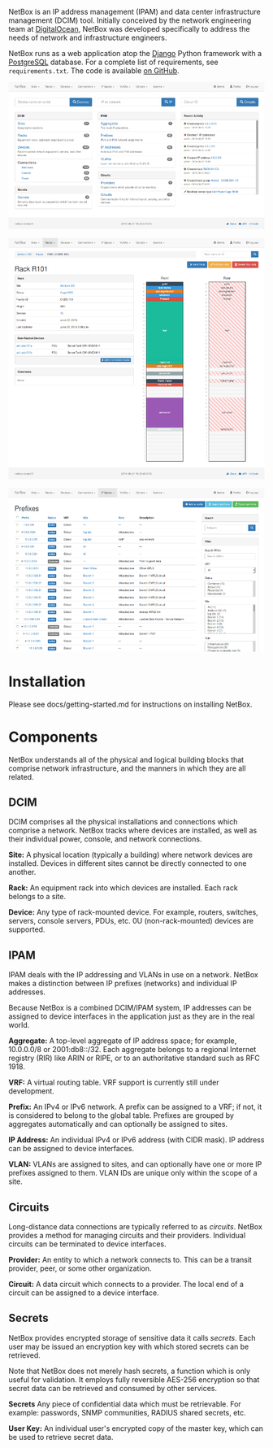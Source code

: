NetBox is an IP address management (IPAM) and data center infrastructure management (DCIM) tool. Initially conceived by the network engineering team at [DigitalOcean](https://www.digitalocean.com/), NetBox was developed specifically to address the needs of network and infrastructure engineers.

NetBox runs as a web application atop the [Django](https://www.djangoproject.com/) Python framework with a [PostgreSQL](http://www.postgresql.org/) database. For a complete list of requirements, see `requirements.txt`. The code is available [on GitHub](https://github.com/digitalocean/netbox).

![Screenshot of main page](docs/screenshot1.png "Main page")

![Screenshot of rack elevation](docs/screenshot2.png "Rack elevation")

![Screenshot of prefix hierarchy](docs/screenshot3.png "Prefix hierarchy")

# Installation

Please see docs/getting-started.md for instructions on installing NetBox.

# Components

NetBox understands all of the physical and logical building blocks that comprise network infrastructure, and the manners in which they are all related.

## DCIM

DCIM comprises all the physical installations and connections which comprise a network. NetBox tracks where devices are installed, as well as their individual power, console, and network connections.

**Site:** A physical location (typically a building) where network devices are installed. Devices in different sites cannot be directly connected to one another.

**Rack:** An equipment rack into which devices are installed. Each rack belongs to a site.

**Device:** Any type of rack-mounted device. For example, routers, switches, servers, console servers, PDUs, etc. 0U (non-rack-mounted) devices are supported.

## IPAM

IPAM deals with the IP addressing and VLANs in use on a network. NetBox makes a distinction between IP prefixes (networks) and individual IP addresses.

Because NetBox is a combined DCIM/IPAM system, IP addresses can be assigned to device interfaces in the application just as they are in the real world.

**Aggregate:** A top-level aggregate of IP address space; for example, 10.0.0.0/8 or 2001:db8::/32. Each aggregate belongs to a regional Internet registry (RIR) like ARIN or RIPE, or to an authoritative standard such as RFC 1918.

**VRF:** A virtual routing table. VRF support is currently still under development.

**Prefix:** An IPv4 or IPv6 network. A prefix can be assigned to a VRF; if not, it is considered to belong to the global table. Prefixes are grouped by aggregates automatically and can optionally be assigned to sites.

**IP Address:** An individual IPv4 or IPv6 address (with CIDR mask). IP address can be assigned to device interfaces.

**VLAN:** VLANs are assigned to sites, and can optionally have one or more IP prefixes assigned to them. VLAN IDs are unique only within the scope of a site.

## Circuits

Long-distance data connections are typically referred to as _circuits_. NetBox provides a method for managing circuits and their providers. Individual circuits can be terminated to device interfaces.

**Provider:** An entity to which a network connects to. This can be a transit provider, peer, or some other organization.

**Circuit:** A data circuit which connects to a provider. The local end of a circuit can be assigned to a device interface.

## Secrets

NetBox provides encrypted storage of sensitive data it calls _secrets_. Each user may be issued an encryption key with which stored secrets can be retrieved.

Note that NetBox does not merely hash secrets, a function which is only useful for validation. It employs fully reversible AES-256 encryption so that secret data can be retrieved and consumed by other services.

**Secrets** Any piece of confidential data which must be retrievable. For example: passwords, SNMP communities, RADIUS shared secrets, etc.

**User Key:** An individual user's encrypted copy of the master key, which can be used to retrieve secret data.
